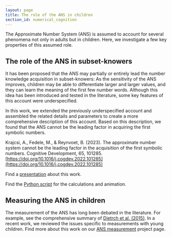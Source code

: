 ```yaml
---
layout: page
title: The role of the ANS in children
section_id: numerical_cognition
---
```


The Approximate Number System (ANS) is assumed to account for several phenomena not only in adults but in children. Here, we investigate a few key properties of this assumed role.

## The role of the ANS in subset-knowers

It has been proposed that the ANS may partially or entirely lead the number knowledge acquisition in subset-knowers: As the sensitivity of the ANS improves, children may be able to differentiate larger and larger values, and they can learn the meaning of the first few number words. Although this idea has been introduced and tested in the literature, some key features of this account were underspecified.

In this work, we extended the previously underspecified account and assembled the related details and parameters to create a more comprehensive description of this account. Based on this description, we found that the ANS cannot be the leading factor in acquiring the first symbolic numbers.

<i class='fa fa-file'></i> Krajcsi, A., Fedele, M., & Reynvoet, B. (2023). The approximate number system cannot be the leading factor in the acquisition of the first symbolic numbers. Cognitive Development, 65, 101285. [https://doi.org/10.1016/j.cogdev.2022.101285](https://doi.org/10.1016/j.cogdev.2022.101285)

<i class='fa fa-desktop'></i> Find a [presentation](https://docs.google.com/presentation/d/1BJ_WJ8OdllLu2uDB4VpTXrZi5mGOC1NWorDxwCwU6Xg/edit?usp=sharing) about this work.

<i class='fa fa-file-code-o'></i> Find the [Python script](https://osf.io/rmubz/) for the calculations and animation.

## Measuring the ANS in children

The measurement of the ANS has long been debated in the literature. For example, see the comprehensive summary of [Dietrch et al. (2015)](https://doi.org/10.3389/fpsyg.2015.00295). In a recent work, we reviewed the issues specific to measurements with young children. Find more about this work on our [ANS measurement](ans_measurement) project page.
